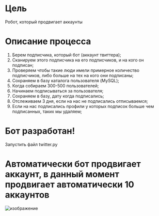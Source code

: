 # Цель

Робот, который продвигает аккаунты

# Описание процесса

1. Берем подписчика, который бот (аккаунт твиттера);
2. Сканируем этого подписчика на его подписчиков, и на кого он подписан;
3. Проверяем чтобы такие люди имели примерное количество подписчиков, либо больше на тех на кого они подписаны;
4. Сохраняем в базу каталога пользователя (MySQL);
5. Когда собираем 300-500 пользователей;
6. Начинаем подписываться за пользователя;
7. Сохраняем в базу, дату когда подписались;
8. Отслеживаем 3 дня, если на нас не подписались отписываемся;
9. Если на нас подписались профили у которых подписок больше чем подписанных, таких мы удаляем;

# Бот разработан!
Запустить файл twitter.py

# Автоматически бот продвигает аккаунт, в данный момент продвигает автоматически 10 аккаунтов
![изображение](https://user-images.githubusercontent.com/17593539/211883202-fa0856ec-b2e8-436b-becf-ce246c783bf2.png)
